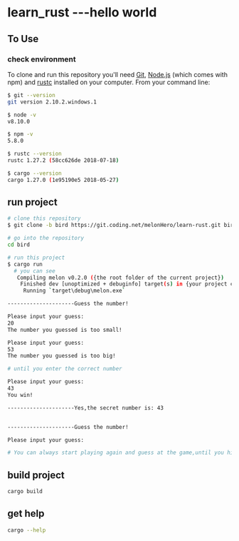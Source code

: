# learn_rust ---hello world

## To Use

### check environment

To clone and run this repository you'll need [Git](https://git-scm.com), [Node.js](https://nodejs.org/en/download/) (which comes with npm) and [rustc](https://win.rustup.rs/) installed on your computer. From your command line:

```sh
$ git --version
git version 2.10.2.windows.1

$ node -v
v8.10.0

$ npm -v
5.8.0

$ rustc --version
rustc 1.27.2 (58cc626de 2018-07-18)

$ cargo --version
cargo 1.27.0 (1e95190e5 2018-05-27)
```

## run project

```sh
# clone this repository
$ git clone -b bird https://git.coding.net/melonHero/learn-rust.git bird

# go into the repository
cd bird

# run this project
$ cargo run
  # you can see
   Compiling melon v0.2.0 ({the root folder of the current project})
    Finished dev [unoptimized + debuginfo] target(s) in {your project compile time}s
     Running `target\debug\melon.exe`

---------------------Guess the number!

Please input your guess:
20
The number you guessed is too small!

Please input your guess:
53
The number you guessed is too big!

# until you enter the correct number

Please input your guess:
43
You win!

---------------------Yes,the secret number is: 43


---------------------Guess the number!

Please input your guess:

# You can always start playing again and guess at the game,until you hit CTRL+C
```

## build project

```sh
cargo build
```

## get help

```sh
cargo --help
```